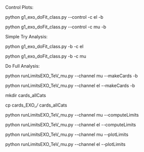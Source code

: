 Control Plots:

python g1_exo_doFit_class.py --control -c el -b

python g1_exo_doFit_class.py --control -c mu -b

Simple Try Analysis:

python g1_exo_doFit_class.py  -b -c el

python g1_exo_doFit_class.py  -b -c mu



Do Full Analysis:

python runLimitsEXO_TeV_mu.py --channel mu --makeCards -b 

python runLimitsEXO_TeV_mu.py --channel el --makeCards -b 

mkdir cards_allCats

cp cards_EXO_*/* cards_allCats

python runLimitsEXO_TeV_mu.py --channel mu --computeLimits

python runLimitsEXO_TeV_mu.py --channel el --computeLimits

python runLimitsEXO_TeV_mu.py --channel mu --plotLimits  

python runLimitsEXO_TeV_mu.py --channel el --plotLimits  

